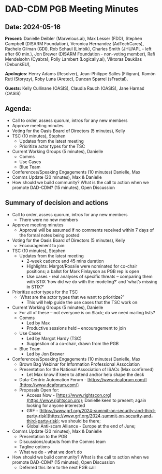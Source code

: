 # DAD-CDM PGB Meeting Minutes 

## Date: 2024-05-16

**Present:**  Danielle Deibler (Marvelous.ai),  Max Lesser (FDD),  Stephen Campbell (DISARM Foundation), Veronica Hernandez (AdTechCares), Rachele Gilman (GDI), Rob Schaul (Limbik), Charles Smith (JHU/APL - left after 60 min.), Jon Brewer (DISARM Foundation - non-voting member), Rafi Mendelsohn (Cyabra),  Polly Lambert (Logically.ai), Viktoras Daukšas (DebunkEU),

**Apologies:**  Henry Adams (Resolver), Jean-Philippe Salles (Filigran),  Ramón Ruti (Storyzy), Roby Luna (Aretec), Duncan Sparrel (sFractal).

**Guests:** Kelly Cullinane (OASIS), Claudia Rauch (OASIS), Jane Harnad (OASIS)

## Agenda:
* Call to order, assess quorum, intros for any new members
* Approve meeting minutes
* Voting for the Oasis Board of Directors (5 minutes), Kelly
* TSC (10 minutes), Stephen
   * Updates from the latest meeting
   * Prioritize actor types for the TSC
* Current Working Groups (5 minutes), Danielle
  * Comms
  * Use Cases
  * Blue Team
* Conferences/Speaking Engagements (10 minutes) Danielle, Max
* Comms Update (20 minutes),  Max & Danielle
* How should we build community? What is the call to action when we promote DAD-CDM? (15 minutes), Open Discussion

## Summary of decision and actions
* Call to order, assess quorum, intros for any new members
  * There were no new members 
* Approve meeting minutes
  * Approval will be assumed if no comments received within 7 days of the formal notes being posted
* Voting for the Oasis Board of Directors (5 minutes), Kelly
  * Encouragement to join
* TSC (10 minutes), Stephen
  * Updates from the latest meeting
    * 2-week cadence and 45 mins duration
    * Highlights: Margot/Rosalie were nominated for co-chair positions; a ballot for  Mark Finlayson as PGB rep is open
    * Use cases - real analyses of specific threats – comparing them with STIX ‘how did we do with the modeling?’ and ‘what’s missing in STIX?’
* Prioritize actor types for the TSC
  * ‘What are the actor types that we want to prioritize?’
    * This will help guide the use cases that the TSC work on
* Current Working Groups (5 minutes), Danielle
  * For all of these – not everyone is on Slack; do we need mailing lists?
  * Comms
    * Led by Max
    * Productive sessions held – encouragement to join
  * Use Cases
    * Led by Margot Hardy (TSC)
    * Suggestion of a co-chair, drawn from the PGB
  * Blue Team
    * Led by Jon Brewer
* Conferences/Speaking Engagements (10 minutes) Danielle, Max
  * Brown Bag Webinar for Information Professional Association
  * Presentation for the National Association of ISACs (Max confirmed)
    * Let Max know if keen to attend and/or help shape the deck
  * Data-Centric Automation Forum - [https://www.dcaforum.com/](https://www.dcaforum.com/)
  * Proposals Open for:
    * Access Now - [https://www.rightscon.org](https://www.rightscon.org); Danielle keen to present; again looking for anyone interested
    * GRF - [https://www.grf.org/2024-summit-on-security-and-third-party-risk](https://www.grf.org/2024-summit-on-security-and-third-party-risk); we should be there; 
    * Global Anti-scam Alliance - Europe at the end of June;
* Comms Update (20 minutes),  Max & Danielle
  * Presentation to the PGB
  * Discussions/outputs from the Comms team
  * Tagline options
  * What we do - what we don’t do
* How should we build community? What is the call to action when we promote DAD-CDM? (15 minutes), Open Discussion
  * Deferred this item to the next PGB call


